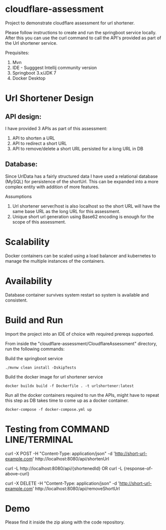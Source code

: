 # cloudflare-assessment
Project to demonstrate cloudflare assessment for url shortener.

Please follow instructions to create and run the springboot service locally. After this you can use the curl command to call the API's provided as part of the Url shortener service.

Prequisites:
1. Mvn
2. IDE - Sugggest Intellij community version
3. Springboot 3.x/JDK 7
4. Docker Desktop


# Url Shortener Design 

## API design:
I have provided 3 APIs as part of this assessment:
  1. API to shorten a URL
  2. API to redirect a short URL
  3. API to remove/delete a short URL persisted for a long URL in DB

## Database: 
Since UrlData has a fairly structured data I have used a relational database (MySQL) for persistence of the shortUrl. This can be expanded into a more complex entity with addition of more features.

Assumptions
1. Url shortener server/host is also localhost so the short URL will have the same base URL as the long URL for this assessment.
2. Unique short url generation using Base62 encoding is enough for the scope of this assessment.
   

# Scalability
Docker containers can be scaled using a load balancer and kubernetes to manage the multiple instances of the containers.

# Availability
Database container survives system restart so system is available and consistent.

# Build and Run
Import the project into an IDE of choice with required prereqs supported.

From inside the "cloudflare-assessment/CloudflareAssessment" directory, run the following commands:

Build the springboot service

    ./mvnw clean install -DskipTests
  
Build the docker image for url shortener service 

    docker buildx build -f Dockerfile . -t urlshortener:latest

Run all the docker containers required to run the APIs, might have to repeat this step as DB takes time to come up as a docker container.

    docker-compose -f docker-compose.yml up    
  
# Testing from COMMAND LINE/TERMINAL

 curl -X POST -H "Content-Type: application/json" -d 'http://short-url-example.com' http://localhost:8080/api/shortenUrl  

 curl -L http://localhost:8080/api/{shortenedId} OR curl -L {response-of-above-curl}

 curl -X DELETE -H "Content-Type: application/json" -d 'http://short-url-example.com' http://localhost:8080/api/removeShortUrl


# Demo

Please find it inside the zip along with the code repository.

